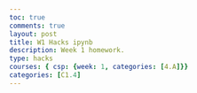 ```yaml
---
toc: true
comments: true
layout: post
title: W1 Hacks ipynb
description: Week 1 homework.
type: hacks
courses: { csp: {week: 1, categories: [4.A]}}
categories: [C1.4]
---
```

